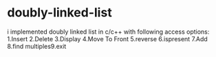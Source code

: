 # doubly-linked-list
i implemented doubly linked list in c/c++ with following access options: 1.Insert        2.Delete        3.Display       4.Move To Front 5.reverse       6.ispresent     7.Add   8.find multiples9.exit
